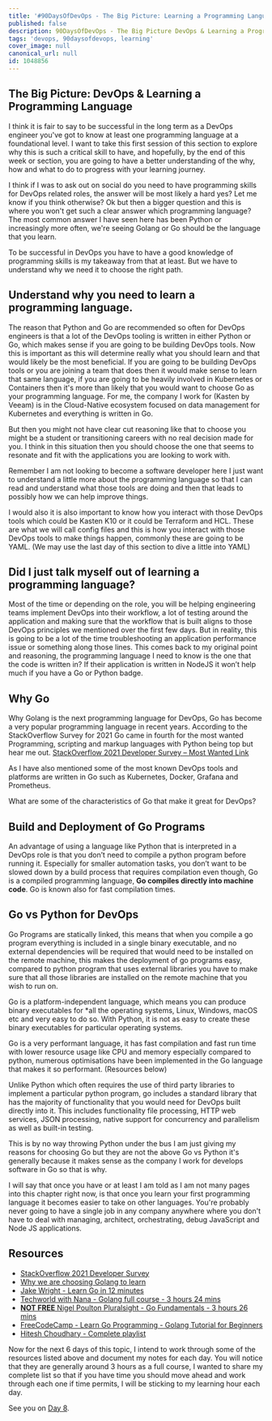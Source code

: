 ```yaml
---
title: '#90DaysOfDevOps - The Big Picture: Learning a Programming Language - Day 7'
published: false
description: 90DaysOfDevOps - The Big Picture DevOps & Learning a Programming Language
tags: 'devops, 90daysofdevops, learning'
cover_image: null
canonical_url: null
id: 1048856
---
```


## The Big Picture: DevOps & Learning a Programming Language

I think it is fair to say to be successful in the long term as a DevOps engineer you've got to know at least one programming language at a foundational level. I want to take this first session of this section to explore why this is such a critical skill to have, and hopefully, by the end of this week or section, you are going to have a better understanding of the why, how and what to do to progress with your learning journey.

I think if I was to ask out on social do you need to have programming skills for DevOps related roles, the answer will be most likely a hard yes? Let me know if you think otherwise? Ok but then a bigger question and this is where you won't get such a clear answer which programming language? The most common answer I have seen here has been Python or increasingly more often, we're seeing Golang or Go should be the language that you learn.

To be successful in DevOps you have to have a good knowledge of programming skills is my takeaway from that at least. But we have to understand why we need it to choose the right path.

## Understand why you need to learn a programming language.

The reason that Python and Go are recommended so often for DevOps engineers is that a lot of the DevOps tooling is written in either Python or Go, which makes sense if you are going to be building DevOps tools. Now this is important as this will determine really what you should learn and that would likely be the most beneficial. If you are going to be building DevOps tools or you are joining a team that does then it would make sense to learn that same language, if you are going to be heavily involved in Kubernetes or Containers then it's more than likely that you would want to choose Go as your programming language. For me, the company I work for (Kasten by Veeam) is in the Cloud-Native ecosystem focused on data management for Kubernetes and everything is written in Go.

But then you might not have clear cut reasoning like that to choose you might be a student or transitioning careers with no real decision made for you. I think in this situation then you should choose the one that seems to resonate and fit with the applications you are looking to work with.

Remember I am not looking to become a software developer here I just want to understand a little more about the programming language so that I can read and understand what those tools are doing and then that leads to possibly how we can help improve things.

I would also it is also important to know how you interact with those DevOps tools which could be Kasten K10 or it could be Terraform and HCL. These are what we will call config files and this is how you interact with those DevOps tools to make things happen, commonly these are going to be YAML. (We may use the last day of this section to dive a little into YAML)

## Did I just talk myself out of learning a programming language?

Most of the time or depending on the role, you will be helping engineering teams implement DevOps into their workflow, a lot of testing around the application and making sure that the workflow that is built aligns to those DevOps principles we mentioned over the first few days. But in reality, this is going to be a lot of the time troubleshooting an application performance issue or something along those lines. This comes back to my original point and reasoning, the programming language I need to know is the one that the code is written in? If their application is written in NodeJS it won’t help much if you have a Go or Python badge.

## Why Go

Why Golang is the next programming language for DevOps, Go has become a very popular programming language in recent years. According to the StackOverflow Survey for 2021 Go came in fourth for the most wanted Programming, scripting and markup languages with Python being top but hear me out. [StackOverflow 2021 Developer Survey – Most Wanted Link](https://insights.stackoverflow.com/survey/2021#section-most-loved-dreaded-and-wanted-programming-scripting-and-markup-languages)

As I have also mentioned some of the most known DevOps tools and platforms are written in Go such as Kubernetes, Docker, Grafana and Prometheus.

What are some of the characteristics of Go that make it great for DevOps?

## Build and Deployment of Go Programs

An advantage of using a language like Python that is interpreted in a DevOps role is that you don’t need to compile a python program before running it. Especially for smaller automation tasks, you don’t want to be slowed down by a build process that requires compilation even though, Go is a compiled programming language, **Go compiles directly into machine code**. Go is known also for fast compilation times.

## Go vs Python for DevOps

Go Programs are statically linked, this means that when you compile a go program everything is included in a single binary executable, and no external dependencies will be required that would need to be installed on the remote machine, this makes the deployment of go programs easy, compared to python program that uses external libraries you have to make sure that all those libraries are installed on the remote machine that you wish to run on.

Go is a platform-independent language, which means you can produce binary executables for \*all the operating systems, Linux, Windows, macOS etc and very easy to do so. With Python, it is not as easy to create these binary executables for particular operating systems.

Go is a very performant language, it has fast compilation and fast run time with lower resource usage like CPU and memory especially compared to python, numerous optimisations have been implemented in the Go language that makes it so performant. (Resources below)

Unlike Python which often requires the use of third party libraries to implement a particular python program, go includes a standard library that has the majority of functionality that you would need for DevOps built directly into it. This includes functionality file processing, HTTP web services, JSON processing, native support for concurrency and parallelism as well as built-in testing.

This is by no way throwing Python under the bus I am just giving my reasons for choosing Go but they are not the above Go vs Python it's generally because it makes sense as the company I work for develops software in Go so that is why.

I will say that once you have or at least I am told as I am not many pages into this chapter right now, is that once you learn your first programming language it becomes easier to take on other languages. You're probably never going to have a single job in any company anywhere where you don't have to deal with managing, architect, orchestrating, debug JavaScript and Node JS applications.

## Resources

- [StackOverflow 2021 Developer Survey](https://insights.stackoverflow.com/survey/2021)
- [Why we are choosing Golang to learn](https://www.youtube.com/watch?v=7pLqIIAqZD4&t=9s)
- [Jake Wright - Learn Go in 12 minutes](https://www.youtube.com/watch?v=C8LgvuEBraI&t=312s)
- [Techworld with Nana - Golang full course - 3 hours 24 mins](https://www.youtube.com/watch?v=yyUHQIec83I)
- [**NOT FREE** Nigel Poulton Pluralsight - Go Fundamentals - 3 hours 26 mins](https://www.pluralsight.com/courses/go-fundamentals)
- [FreeCodeCamp - Learn Go Programming - Golang Tutorial for Beginners](https://www.youtube.com/watch?v=YS4e4q9oBaU&t=1025s)
- [Hitesh Choudhary - Complete playlist](https://www.youtube.com/playlist?list=PLRAV69dS1uWSR89FRQGZ6q9BR2b44Tr9N)

Now for the next 6 days of this topic, I intend to work through some of the resources listed above and document my notes for each day. You will notice that they are generally around 3 hours as a full course, I wanted to share my complete list so that if you have time you should move ahead and work through each one if time permits, I will be sticking to my learning hour each day.

See you on [Day 8](day08.md).
